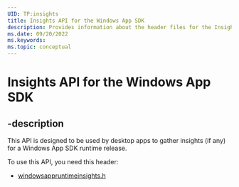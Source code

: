 ```yaml
---
UID: TP:insights
title: Insights API for the Windows App SDK
description: Provides information about the header files for the Insights API for the Windows App SDK.
ms.date: 09/20/2022
ms.keywords: 
ms.topic: conceptual
---
```


# Insights API for the Windows App SDK

## -description

This API is designed to be used by desktop apps to gather insights (if any) for a Windows App SDK runtime release.

To use this API, you need this header:

 * [windowsappruntimeinsights.h](../windowsappruntimeinsights/index.md)

